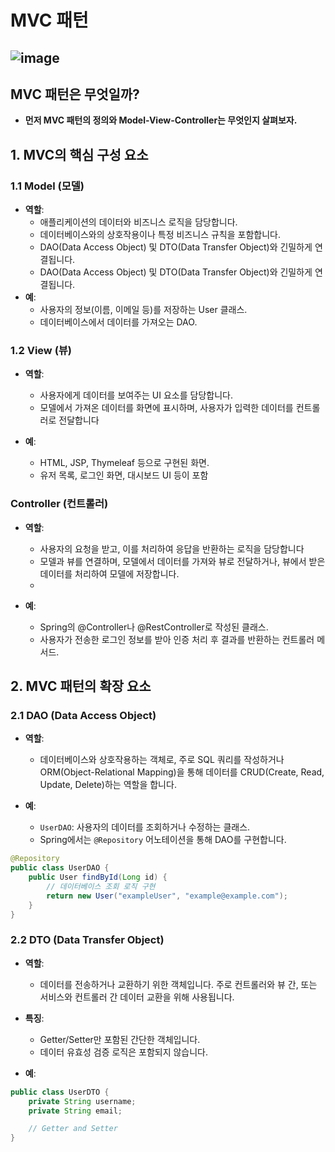 # MVC 패턴 
![image](https://github.com/user-attachments/assets/f5889b1a-7e33-4ab7-8b14-0f7d5d72d2c0)
---

## MVC 패턴은 무엇일까?
 - **먼저 MVC 패턴의 정의와 Model-View-Controller는 무엇인지 살펴보자.**

## 1. MVC의 핵심 구성 요소

### 1.1 Model (모델)
- **역할**:  
  - 애플리케이션의 데이터와 비즈니스 로직을 담당합니다.
  - 데이터베이스와의 상호작용이나 특정 비즈니스 규칙을 포함합니다.
  - DAO(Data Access Object) 및 DTO(Data Transfer Object)와 긴밀하게 연결됩니다.
  - DAO(Data Access Object) 및 DTO(Data Transfer Object)와 긴밀하게 연결됩니다.
- **예**:  
  - 사용자의 정보(이름, 이메일 등)를 저장하는 User 클래스.
  - 데이터베이스에서 데이터를 가져오는 DAO.

### 1.2 View (뷰)
- **역할**:  
  - 사용자에게 데이터를 보여주는 UI 요소를 담당합니다.
  - 모델에서 가져온 데이터를 화면에 표시하며, 사용자가 입력한 데이터를 컨트롤러로 전달합니다

- **예**:  
  - HTML, JSP, Thymeleaf 등으로 구현된 화면. 
  - 유저 목록, 로그인 화면, 대시보드 UI 등이 포함

 ### Controller (컨트롤러)
- **역할**:  
  - 사용자의 요청을 받고, 이를 처리하여 응답을 반환하는 로직을 담당합니다
  - 모델과 뷰를 연결하며, 모델에서 데이터를 가져와 뷰로 전달하거나, 뷰에서 받은 데이터를 처리하여 모델에 저장합니다.
  - 

- **예**:  
  - Spring의 @Controller나 @RestController로 작성된 클래스.
  - 사용자가 전송한 로그인 정보를 받아 인증 처리 후 결과를 반환하는 컨트롤러 메서드.



## 2. MVC 패턴의 확장 요소

### 2.1 DAO (Data Access Object)

- **역할**:  
  - 데이터베이스와 상호작용하는 객체로, 주로 SQL 쿼리를 작성하거나 ORM(Object-Relational Mapping)을 통해 데이터를 CRUD(Create, Read, Update, Delete)하는 역할을 합니다.

- **예**:  
  - `UserDAO`: 사용자의 데이터를 조회하거나 수정하는 클래스.
  - Spring에서는 `@Repository` 어노테이션을 통해 DAO를 구현합니다.

```java
@Repository
public class UserDAO {
    public User findById(Long id) {
        // 데이터베이스 조회 로직 구현
        return new User("exampleUser", "example@example.com");
    }
}
```
### 2.2 DTO (Data Transfer Object)

- **역할**:  
  - 데이터를 전송하거나 교환하기 위한 객체입니다. 주로 컨트롤러와 뷰 간, 또는 서비스와 컨트롤러 간 데이터 교환을 위해 사용됩니다.
 
- **특징**:  
  - Getter/Setter만 포함된 간단한 객체입니다.
  - 데이터 유효성 검증 로직은 포함되지 않습니다.

- **예**:  

```java
public class UserDTO {
    private String username;
    private String email;

    // Getter and Setter
}
